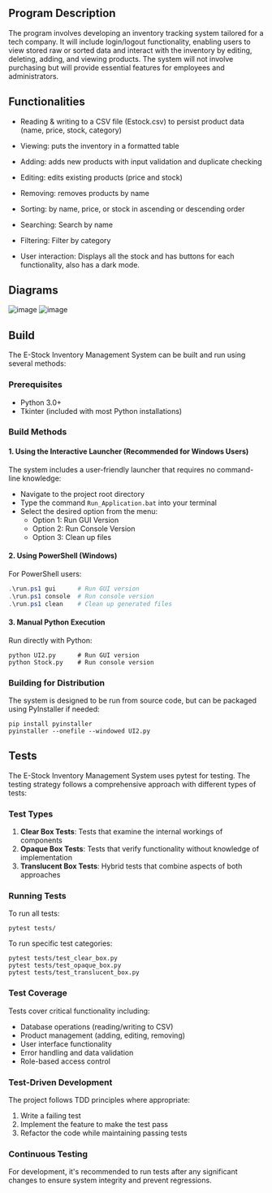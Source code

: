 ## Program Description
The program involves developing an inventory tracking system tailored for a tech company. It will include login/logout functionality, enabling users to view stored raw or sorted data and interact with the inventory by editing, deleting, adding, and viewing products. The system will not involve purchasing but will provide essential features for employees and administrators.

## Functionalities
* Reading & writing to a CSV file (Estock.csv) to persist product data (name, price, stock, category)

* Viewing: puts the inventory in a formatted table

* Adding: adds new products with input validation and duplicate checking

* Editing: edits existing products (price and stock)

* Removing: removes products by name

* Sorting: by name, price, or stock in ascending or descending order

* Searching: Search by name

* Filtering: Filter by category

* User interaction: Displays all the stock and has buttons for each functionality, also has a dark mode.

## Diagrams
![image](https://github.com/user-attachments/assets/793eb187-e0ff-4967-932e-bba2a9272a19)
![image](https://github.com/user-attachments/assets/9b2c41d0-d176-418d-b79c-676a48bf5ba2)


## Build
The E-Stock Inventory Management System can be built and run using several methods:

### Prerequisites
- Python 3.0+
- Tkinter (included with most Python installations)

### Build Methods

#### 1. Using the Interactive Launcher (Recommended for Windows Users)
The system includes a user-friendly launcher that requires no command-line knowledge:
- Navigate to the project root directory
- Type the command `Run_Application.bat` into your terminal
- Select the desired option from the menu:
  - Option 1: Run GUI Version
  - Option 2: Run Console Version
  - Option 3: Clean up files

#### 2. Using PowerShell (Windows)
For PowerShell users:
```powershell
.\run.ps1 gui      # Run GUI version
.\run.ps1 console  # Run console version
.\run.ps1 clean    # Clean up generated files
```

#### 3. Manual Python Execution
Run directly with Python:
```
python UI2.py      # Run GUI version
python Stock.py    # Run console version
```

### Building for Distribution
The system is designed to be run from source code, but can be packaged using PyInstaller if needed:
```
pip install pyinstaller
pyinstaller --onefile --windowed UI2.py
```

## Tests
The E-Stock Inventory Management System uses pytest for testing. The testing strategy follows a comprehensive approach with different types of tests:

### Test Types
1. **Clear Box Tests**: Tests that examine the internal workings of components
2. **Opaque Box Tests**: Tests that verify functionality without knowledge of implementation
3. **Translucent Box Tests**: Hybrid tests that combine aspects of both approaches

### Running Tests
To run all tests:
```
pytest tests/
```

To run specific test categories:
```
pytest tests/test_clear_box.py
pytest tests/test_opaque_box.py
pytest tests/test_translucent_box.py
```

### Test Coverage
Tests cover critical functionality including:
- Database operations (reading/writing to CSV)
- Product management (adding, editing, removing)
- User interface functionality
- Error handling and data validation
- Role-based access control

### Test-Driven Development
The project follows TDD principles where appropriate:
1. Write a failing test
2. Implement the feature to make the test pass
3. Refactor the code while maintaining passing tests

### Continuous Testing
For development, it's recommended to run tests after any significant changes to ensure system integrity and prevent regressions.

